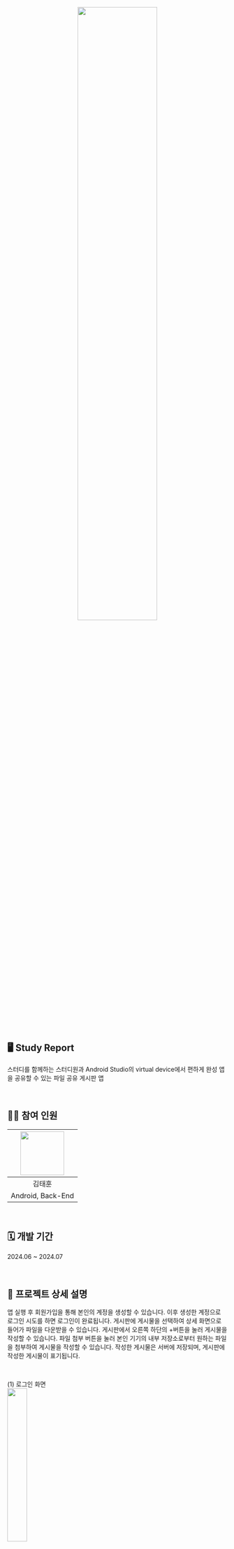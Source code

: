 <p align="center">
  <img src="https://github.com/user-attachments/assets/bb57927b-d536-48fb-95e4-58fd2da3f988" width="60%">
</p>

## 🖥️ Study Report
스터디를 함께하는 스터디원과 Android Studio의 virtual device에서 편하게 완성 앱을 공유할 수 있는 파일 공유 게시판 앱

<br>

## 🧑‍💻 참여 인원
|  <img src="https://github.com/user-attachments/assets/9bbe9e79-04b6-44b1-a68c-eae5a049c2ad" width="100" height="100">  |
|:---:|
| 김태훈 |
| Android, Back-End|

<br>

## 🗓️ 개발 기간
2024.06 ~ 2024.07

<br>

## 📁 프로젝트 상세 설명
  앱 실행 후 회원가입을 통해 본인의 계정을 생성할 수 있습니다. 이후 생성한 계정으로 로그인 시도를 하면 로그인이 완료됩니다. 게시판에 게시물을 선택하여 상세 화면으로 들어가 파일을 다운받을 수 있습니다. 게시판에서 오른쪽 하단의 +버튼을 눌러 게시물을 작성할 수 있습니다. 파일 첨부 버튼을 눌러 본인 기기의 내부 저장소로부터 원하는 파일을 첨부하여 게시물을 작성할 수 있습니다. 작성한 게시물은 서버에 저장되며, 게시판에 작성한 게시물이 표기됩니다.

  <br>

  (1) 로그인 화면  
  <img src="https://github.com/user-attachments/assets/664863d6-54b7-4f26-8f76-b437d568e6be" width="30%">  

  (2) 회원가입 화면  
  <img src="https://github.com/user-attachments/assets/29c6ff55-cb81-42ac-ab5b-47fb5760ac85" width="30%">  
  
  (3) 게시판 목록 화면 (게시물 우측 하단에 V표시가 되어있는 것은 첨부 파일이 있는 게시물입니다.)  
  <img src="https://github.com/user-attachments/assets/75b9db48-b232-422e-a216-aad9fc623dba" width="30%">  

  (4) 게시물 상세 화면 (파일 다운 버튼을 통해 첨부된 파일이 다운 가능합니다.)  
  <img src="https://github.com/user-attachments/assets/7f54b694-1e16-4385-9a34-1bbfbd0c9687" width="30%">  

  (5) 게시물 작성 화면 (파일 첨부 버튼을 통해 내부 저장소에 존재하는 파일을 게시물에 첨부할 수 있습니다.)  
  <img src="https://github.com/user-attachments/assets/5b3b1475-7cd2-4d2c-951b-fbac057354a1" width="30%">

<br>

## ✏️ 배운 내용
- Firebase서버를 구축해보았습니다.
- 기기의 내부저장소에 접근하여 파일을 업로드하고, 다운로드하는 방법을 배웠습니다.
- RecyclerView의 기본 구조를 학습하고, 앱에 적용하여 동적 게시판 목록을 구현할 수 있었습니다.

<br>

## 🛠️ 사용 기술
[![My Skills](https://skillicons.dev/icons?i=androidstudio,firebase,java,kotlin)](https://skillicons.dev)
